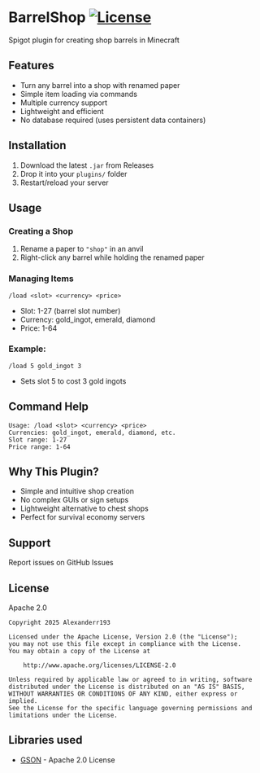 # BarrelShop [![License](https://img.shields.io/badge/License-Apache_2.0-blue.svg)](https://opensource.org/licenses/Apache-2.0)

Spigot plugin for creating shop barrels in Minecraft

## Features
- Turn any barrel into a shop with renamed paper
- Simple item loading via commands
- Multiple currency support
- Lightweight and efficient
- No database required (uses persistent data containers)

## Installation
1. Download the latest `.jar` from Releases
2. Drop it into your `plugins/` folder
3. Restart/reload your server

## Usage

### Creating a Shop
1. Rename a paper to `"shop"` in an anvil
2. Right-click any barrel while holding the renamed paper

### Managing Items
```
/load <slot> <currency> <price>
```
- Slot: 1-27 (barrel slot number)
- Currency: gold_ingot, emerald, diamond 
- Price: 1-64

### Example:
```
/load 5 gold_ingot 3
```
- Sets slot 5 to cost 3 gold ingots

## Command Help
```
Usage: /load <slot> <currency> <price>
Currencies: gold_ingot, emerald, diamond, etc.
Slot range: 1-27
Price range: 1-64
```

## Why This Plugin?
- Simple and intuitive shop creation
- No complex GUIs or sign setups
- Lightweight alternative to chest shops
- Perfect for survival economy servers

## Support
Report issues on GitHub Issues

## License
Apache 2.0

```
Copyright 2025 Alexanderr193

Licensed under the Apache License, Version 2.0 (the "License");
you may not use this file except in compliance with the License.
You may obtain a copy of the License at

    http://www.apache.org/licenses/LICENSE-2.0

Unless required by applicable law or agreed to in writing, software
distributed under the License is distributed on an "AS IS" BASIS,
WITHOUT WARRANTIES OR CONDITIONS OF ANY KIND, either express or implied.
See the License for the specific language governing permissions and
limitations under the License.
```

## Libraries used
- [GSON](https://github.com/google/gson) - Apache 2.0 License